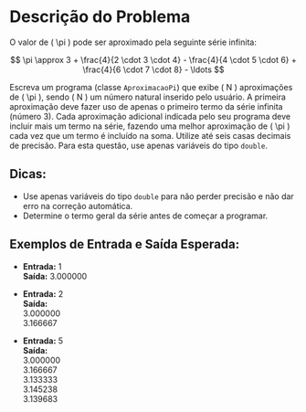 # Descrição do Problema

O valor de \( \pi \) pode ser aproximado pela seguinte série infinita:

$$
\pi \approx 3 + \frac{4}{2 \cdot 3 \cdot 4} - \frac{4}{4 \cdot 5 \cdot 6} + \frac{4}{6 \cdot 7 \cdot 8} - \ldots
$$

Escreva um programa (classe `AproximacaoPi`) que exibe \( N \) aproximações de \( \pi \), sendo \( N \) um número natural inserido pelo usuário. A primeira aproximação deve fazer uso de apenas o primeiro termo da série infinita (número 3). Cada aproximação adicional indicada pelo seu programa deve incluir mais um termo na série, fazendo uma melhor aproximação de \( \pi \) cada vez que um termo é incluído na soma. Utilize até seis casas decimais de precisão. Para esta questão, use apenas variáveis do tipo `double`.

## Dicas:

- Use apenas variáveis do tipo `double` para não perder precisão e não dar erro na correção automática.
- Determine o termo geral da série antes de começar a programar.

## Exemplos de Entrada e Saída Esperada:

- **Entrada:** 1  
  **Saída:** 3.000000

- **Entrada:** 2  
  **Saída:**  
  3.000000  
  3.166667

- **Entrada:** 5  
  **Saída:**  
  3.000000  
  3.166667  
  3.133333  
  3.145238  
  3.139683

